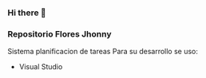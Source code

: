 ### Hi there 👋
### Repositorio Flores Jhonny

Sistema planificacion de tareas
Para su desarrollo se uso:
- Visual Studio
